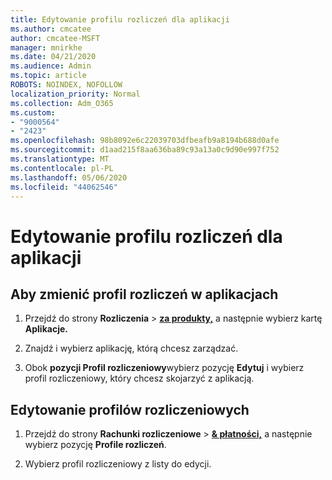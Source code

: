 ```yaml
---
title: Edytowanie profilu rozliczeń dla aplikacji
ms.author: cmcatee
author: cmcatee-MSFT
manager: mnirkhe
ms.date: 04/21/2020
ms.audience: Admin
ms.topic: article
ROBOTS: NOINDEX, NOFOLLOW
localization_priority: Normal
ms.collection: Adm_O365
ms.custom:
- "9000564"
- "2423"
ms.openlocfilehash: 98b8092e6c22039703dfbeafb9a8194b688d0afe
ms.sourcegitcommit: d1aad215f8aa636ba89c93a13a0c9d90e997f752
ms.translationtype: MT
ms.contentlocale: pl-PL
ms.lasthandoff: 05/06/2020
ms.locfileid: "44062546"
---
```

# <a name="edit-billing-profile-for-apps"></a>Edytowanie profilu rozliczeń dla aplikacji

## <a name="to-change-the-billing-profile-on-apps"></a>Aby zmienić profil rozliczeń w aplikacjach

1. Przejdź do strony **Rozliczenia** > **[za produkty,](https://go.microsoft.com/fwlink/p/?linkid=842054)** a następnie wybierz kartę **Aplikacje.**

2. Znajdź i wybierz aplikację, którą chcesz zarządzać.  

3. Obok **pozycji Profil rozliczeniowy**wybierz pozycję **Edytuj** i wybierz profil rozliczeniowy, który chcesz skojarzyć z aplikacją.

## <a name="edit-billing-profiles"></a>Edytowanie profilów rozliczeniowych

1. Przejdź do strony **Rachunki rozliczeniowe** > **[& płatności,](https://go.microsoft.com/fwlink/p/?linkid=848039)** a następnie wybierz pozycję **Profile rozliczeń**.

2. Wybierz profil rozliczeniowy z listy do edycji.